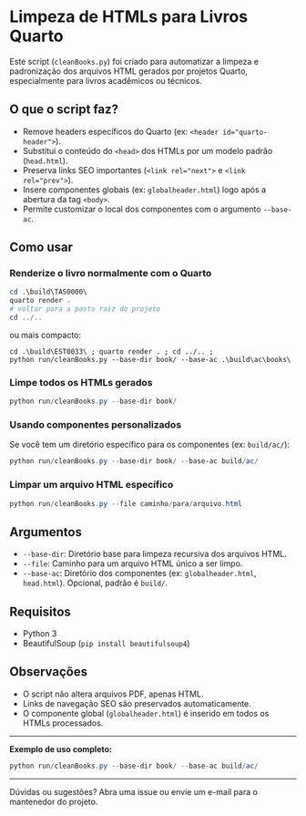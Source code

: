 # Limpeza de HTMLs para Livros Quarto

Este script (`cleanBooks.py`) foi criado para automatizar a limpeza e padronização dos arquivos HTML gerados por projetos Quarto, especialmente para livros acadêmicos ou técnicos.

## O que o script faz?

- Remove headers específicos do Quarto (ex: `<header id="quarto-header">`).
- Substitui o conteúdo do `<head>` dos HTMLs por um modelo padrão (`head.html`).
- Preserva links SEO importantes (`<link rel="next">` e `<link rel="prev">`).
- Insere componentes globais (ex: `globalheader.html`) logo após a abertura da tag `<body>`.
- Permite customizar o local dos componentes com o argumento `--base-ac`.

## Como usar

### Renderize o livro normalmente com o Quarto

```powershell
cd .\build\TAS0000\
quarto render .
# voltar para a pasta raiz do projeto
cd ../..
```

ou mais compacto:
```
cd .\build\EST0033\ ; quarto render . ; cd ../.. ;
python run/cleanBooks.py --base-dir book/ --base-ac .\build\ac\books\
```


### Limpe todos os HTMLs gerados

```powershell
python run/cleanBooks.py --base-dir book/
```

### Usando componentes personalizados

Se você tem um diretório específico para os componentes (ex: `build/ac/`):

```powershell
python run/cleanBooks.py --base-dir book/ --base-ac build/ac/
```

### Limpar um arquivo HTML específico

```powershell
python run/cleanBooks.py --file caminho/para/arquivo.html
```

## Argumentos

- `--base-dir`: Diretório base para limpeza recursiva dos arquivos HTML.
- `--file`: Caminho para um arquivo HTML único a ser limpo.
- `--base-ac`: Diretório dos componentes (ex: `globalheader.html`, `head.html`). Opcional, padrão é `build/`.

## Requisitos

- Python 3
- BeautifulSoup (`pip install beautifulsoup4`)

## Observações

- O script não altera arquivos PDF, apenas HTML.
- Links de navegação SEO são preservados automaticamente.
- O componente global (`globalheader.html`) é inserido em todos os HTMLs processados.

---

**Exemplo de uso completo:**

```powershell
python run/cleanBooks.py --base-dir book/ --base-ac build/ac/
```

---

Dúvidas ou sugestões? Abra uma issue ou envie um e-mail para o mantenedor do projeto.
